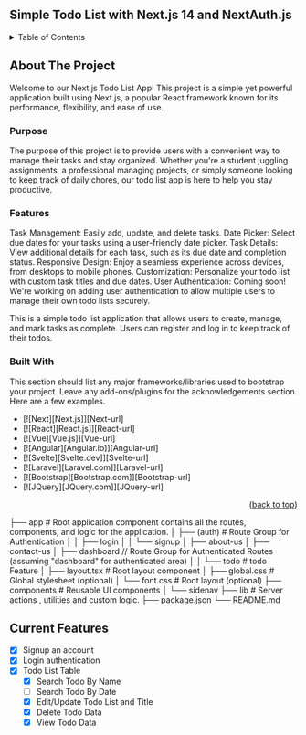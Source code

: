 ## Simple Todo List with Next.js 14 and NextAuth.js

<a name="readme-top"></a>

<!-- TABLE OF CONTENTS -->
<details>
  <summary>Table of Contents</summary>
  <ol>
    <li>
      <a href="#about-the-project">About The Project</a>
      <ul>
        <li><a href="#built-with">Built With</a></li>
      </ul>
    </li>
    <li>
      <a href="#getting-started">Getting Started</a>
      <ul>
        <li><a href="#prerequisites">Prerequisites</a></li>
        <li><a href="#installation">Installation</a></li>
      </ul>
    </li>
    <li><a href="#usage">Usage</a></li>
    <li><a href="#roadmap">Roadmap</a></li>
    <li><a href="#contributing">Contributing</a></li>
    <li><a href="#license">License</a></li>
    <li><a href="#contact">Contact</a></li>
    <li><a href="#acknowledgments">Acknowledgments</a></li>
  </ol>
</details>

<!-- ABOUT THE PROJECT -->

## About The Project

Welcome to our Next.js Todo List App! This project is a simple yet powerful application built using Next.js, a popular React framework known for its performance, flexibility, and ease of use.

### Purpose

The purpose of this project is to provide users with a convenient way to manage their tasks and stay organized. Whether you're a student juggling assignments, a professional managing projects, or simply someone looking to keep track of daily chores, our todo list app is here to help you stay productive.

### Features

Task Management: Easily add, update, and delete tasks.
Date Picker: Select due dates for your tasks using a user-friendly date picker.
Task Details: View additional details for each task, such as its due date and completion status.
Responsive Design: Enjoy a seamless experience across devices, from desktops to mobile phones.
Customization: Personalize your todo list with custom task titles and due dates.
User Authentication: Coming soon! We're working on adding user authentication to allow multiple users to manage their own todo lists securely.

This is a simple todo list application that allows users to create, manage, and mark tasks as complete. Users can register and log in to keep track of their todos.

### Built With

This section should list any major frameworks/libraries used to bootstrap your project. Leave any add-ons/plugins for the acknowledgements section. Here are a few examples.

- [![Next][Next.js]][Next-url]
- [![React][React.js]][React-url]
- [![Vue][Vue.js]][Vue-url]
- [![Angular][Angular.io]][Angular-url]
- [![Svelte][Svelte.dev]][Svelte-url]
- [![Laravel][Laravel.com]][Laravel-url]
- [![Bootstrap][Bootstrap.com]][Bootstrap-url]
- [![JQuery][JQuery.com]][JQuery-url]

<p align="right">(<a href="#readme-top">back to top</a>)</p>

├── app # Root application component contains all the routes, components, and logic for the application.
│ ├── (auth) # Route Group for Authentication
│ │ ├── login
│ │ └── signup
│ ├── about-us
│ ├── contact-us
│ ├── dashboard // Route Group for Authenticated Routes (assuming "dashboard" for authenticated area)
│ │ └── todo # todo Feature
│ ├── layout.tsx # Root layout component
│ ├── global.css # Global stylesheet (optional)
│ └── font.css # Root layout (optional)
├── components # Reusable UI components
│ └── sidenav
├── lib # Server actions , utilities and custom logic.
├── package.json
└── README.md

<!-- Features -->

## Current Features

- [x] Signup an account
- [x] Login authentication
- [x] Todo List Table
  - [x] Search Todo By Name
  - [ ] Search Todo By Date
  - [x] Edit/Update Todo List and Title
  - [x] Delete Todo Data
  - [x] View Todo Data

